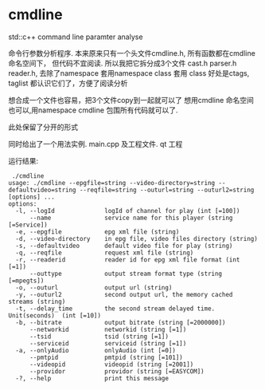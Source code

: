 # cmdline
std::c++ command line paramter analyse

命令行参数分析程序.
  本来原来只有一个头文件cmdline.h, 所有函数都在cmdline 命名空间下，
  但代码不宜阅读.
  所以我把它拆分成3个文件 cast.h  parser.h  reader.h, 
  去除了namespace 套用namespace
  class 套用 class
  好处是ctags, taglist 都认识它们了，方便了阅读分析

  想合成一个文件也容易，把3个文件copy到一起就可以了
  想用cmdline 命名空间也可以,用namespace cmdline 包围所有代码就可以了.

  此处保留了分开的形式

  同时给出了一个用法实例. main.cpp
  及工程文件. qt 工程

运行结果:

```
 ./cmdline 
usage: ./cmdline --epgfile=string --video-directory=string --defaultvideo=string --reqfile=string --outurl=string --outurl2=string [options] ... 
options:
  -l, --logId              logId of channel for play (int [=100])
      --name               service name for this player (string [=Service])
  -e, --epgfile            epg xml file (string)
  -d, --video-directory    in epg file, video files directory (string)
  -s, --defaultvideo       default video file for play (string)
  -q, --reqfile            request xml file (string)
  -r, --readerid           reader id for epg xml file format (int [=1])
      --outtype            output stream format type (string [=mpegts])
  -o, --outurl             output url (string)
  -y, --outurl2            second output url, the memory cached streams (string)
  -t, --delay_time         the second stream delayed time. Unit(seconds)  (int [=10])
  -b, --bitrate            output bitrate (string [=2000000])
      --networkid          networkid (string [=1])
      --tsid               tsid (string [=1])
      --serviceid          serviceid (string [=1])
  -a, --onlyAudio          onlyAudio (int [=0])
      --pmtpid             pmtpid (string [=101])
      --videopid           videopid (string [=2001])
      --providor           providor (string [=EASYCOM])
  -?, --help               print this message
  ```
